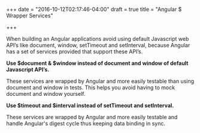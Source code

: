 +++
date = "2016-10-12T02:17:46-04:00"
draft = true
title = "Angular $ Wrapper Services"

+++

When building an Angular applications avoid using default Javascript web API’s like document, window, setTimeout and setInterval, because Angular has a set of services provided that support these API’s.

   <b>Use $document & $window instead of document and window of default Javascript API’s.</b>

   These services are wrapped by Angular and more easily testable than using document and window in tests. This helps you avoid having to mock document and window yourself.

   <b>Use $timeout and $interval instead of setTimeout and setInterval.</b>

   These services are wrapped by Angular and more easily testable and handle Angular's digest cycle thus keeping data binding in sync.
